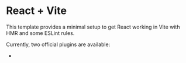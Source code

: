 # React + Vite

This template provides a minimal setup to get React working in Vite with HMR and some ESLint rules.

Currently, two official plugins are available:

-
 
